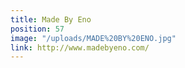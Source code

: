 ```yaml
---
title: Made By Eno
position: 57
image: "/uploads/MADE%20BY%20ENO.jpg"
link: http://www.madebyeno.com/
---
```


